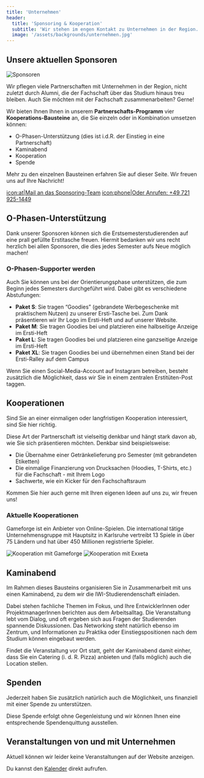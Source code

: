 ```yaml
---
title: 'Unternehmen'
header:
  title: 'Sponsoring & Kooperation'
  subtitle: 'Wir stehen im engen Kontakt zu Unternehmen in der Region.'
  image: '/assets/backgrounds/unternehmen.jpg'
---
```


## Unsere aktuellen Sponsoren

![Sponsoren](/images/unternehmen/Sponsoren_WS21.png)

Wir pflegen viele Partnerschaften mit Unternehmen in der Region, nicht zuletzt
durch Alumni, die der Fachschaft über das Studium hinaus treu bleiben. Auch Sie
möchten mit der Fachschaft zusammenarbeiten? Gerne!

Wir bieten Ihnen Ihnen in unserem **Partnerschafts-Programm** vier
**Kooperations-Bausteine** an, die Sie einzeln oder in Kombination umsetzen
können:

* O-Phasen-Unterstützung (dies ist i.d.R. der Einstieg in eine Partnerschaft)
* Kaminabend
* Kooperation
* Spende

Mehr zu den einzelnen Bausteinen erfahren Sie auf dieser Seite. Wir freuen uns
auf Ihre Nachricht!

[icon:at|Mail an das Sponsoring-Team](/scripts/email.php?address=sponsoring)
[icon:phone|Oder Anrufen: +49 721 925-1449](tel:+497219251449)

## O-Phasen-Unterstützung

Dank unserer Sponsoren können sich die Erstsemesterstudierenden auf eine prall
gefüllte Erstitasche freuen. Hiermit bedanken wir uns recht herzlich bei allen
Sponsoren, die dies jedes Semester aufs Neue möglich machen!

### O-Phasen-Supporter werden

Auch Sie können uns bei der Orientierungsphase unterstützen, die zum Beginn
jedes Semesters durchgeführt wird. Dabei gibt es verschiedene Abstufungen:

* **Paket S**: Sie tragen “Goodies” (gebrandete Werbegeschenke mit praktischem
  Nutzen) zu unserer Ersti-Tasche bei. Zum Dank präsentieren wir Ihr Logo im
  Ersti-Heft und auf unserer Website.
* **Paket M**: Sie tragen Goodies bei und platzieren eine halbseitige Anzeige im
  Ersti-Heft
* **Paket L**: Sie tragen Goodies bei und platzieren eine ganzseitige Anzeige im
  Ersti-Heft
* **Paket XL**: Sie tragen Goodies bei und übernehmen einen Stand bei der
  Ersti-Ralley auf dem Campus

Wenn Sie einen Social-Media-Account auf Instagram betreiben, besteht zusätzlich
die Möglichkeit, dass wir Sie in einem zentralen Erstitüten-Post taggen.

## Kooperationen

Sind Sie an einer einmaligen oder langfristigen Kooperation interessiert, sind
Sie hier richtig.

Diese Art der Partnerschaft ist vielseitig denkbar und hängt stark davon ab, wie
Sie sich präsentieren möchten. Denkbar sind beispielsweise:

* Die Übernahme einer Getränkelieferung pro Semester (mit gebrandeten Etiketten)
* Die einmalige Finanzierung von Drucksachen (Hoodies, T-Shirts, etc.) für die
  Fachschaft - mit Ihrem Logo
* Sachwerte, wie ein Kicker für den Fachschaftsraum

Kommen Sie hier auch gerne mit Ihren eigenen Ideen auf uns zu, wir freuen uns!

<div class="flex md:flex-row flex-col">

<span>

### Aktuelle Kooperationen

Gameforge ist ein Anbieter von Online-Spielen. Die international tätige
Unternehmensgruppe mit Hauptsitz in Karlsruhe vertreibt 13 Spiele in über 75
Ländern und hat über 450 Millionen registrierte Spieler.

</span>

![Kooperation mit Gameforge](/images/unternehmen/gameforge-logo.png)
![Kooperation mit Exxeta](/images/unternehmen/exxeta-logo.png)

</div>

## Kaminabend

Im Rahmen dieses Bausteins organisieren Sie in Zusammenarbeit mit uns einen
Kaminabend, zu dem wir die IWI-Studierendenschaft einladen.

Dabei stehen fachliche Themen im Fokus, und Ihre EntwicklerInnen oder
ProjektmanagerInnen berichten aus dem Arbeitsalltag. Die Veranstaltung lebt vom
Dialog, und oft ergeben sich aus Fragen der Studierenden spannende Diskussionen.
Das Networking steht natürlich ebenso im Zentrum, und Informationen zu Praktika
oder Einstiegspositionen nach dem Studium können eingebaut werden.

Findet die Veranstaltung vor Ort statt, geht der Kaminabend damit einher, dass
Sie ein Catering (i. d. R. Pizza) anbieten und (falls möglich) auch die Location
stellen.

## Spenden

Jederzeit haben Sie zusätzlich natürlich auch die Möglichkeit, uns finanziell
mit einer Spende zu unterstützen.

Diese Spende erfolgt ohne Gegenleistung und wir können Ihnen eine entsprechende
Spendenquittung ausstellen.

## Veranstaltungen von und mit Unternehmen

Aktuell können wir leider keine Veranstaltungen auf der Website anzeigen.

Du kannst den [Kalender](https://calendar.google.com/calendar/u/0/embed?src=b85j5fp42daj0r7g6s0mjsjvu4@group.calendar.google.com&ctz=Europe/Berlin) direkt aufrufen.
